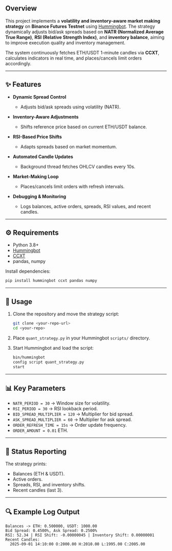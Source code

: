 ## Overview

This project implements a **volatility and inventory-aware market making strategy** on **Binance Futures Testnet** using [Hummingbot](https://hummingbot.org/). The strategy dynamically adjusts bid/ask spreads based on **NATR (Normalized Average True Range)**, **RSI (Relative Strength Index)**, and **inventory balance**, aiming to improve execution quality and inventory management.

The system continuously fetches ETH/USDT 1-minute candles via **CCXT**, calculates indicators in real time, and places/cancels limit orders accordingly.

---

## ✨ Features

* **Dynamic Spread Control**

  * Adjusts bid/ask spreads using volatility (NATR).
* **Inventory-Aware Adjustments**

  * Shifts reference price based on current ETH/USDT balance.
* **RSI-Based Price Shifts**

  * Adapts spreads based on market momentum.
* **Automated Candle Updates**

  * Background thread fetches OHLCV candles every 10s.
* **Market-Making Loop**

  * Places/cancels limit orders with refresh intervals.
* **Debugging & Monitoring**

  * Logs balances, active orders, spreads, RSI values, and recent candles.

---

## ⚙️ Requirements

* Python 3.8+
* [Hummingbot](https://hummingbot.org/)
* [CCXT](https://github.com/ccxt/ccxt)
* pandas, numpy

Install dependencies:

```bash
pip install hummingbot ccxt pandas numpy
```

---

## 🚀 Usage

1. Clone the repository and move the strategy script:

   ```bash
   git clone <your-repo-url>
   cd <your-repo>
   ```

2. Place `quant_strategy.py` in your Hummingbot `scripts/` directory.

3. Start Hummingbot and load the script:

   ```bash
   bin/hummingbot
   config script quant_strategy.py
   start
   ```

---

## 📊 Key Parameters

* `NATR_PERIOD = 30` → Window size for volatility.
* `RSI_PERIOD = 30` → RSI lookback period.
* `BID_SPREAD_MULTIPLIER = 120` → Multiplier for bid spread.
* `ASK_SPREAD_MULTIPLIER = 60` → Multiplier for ask spread.
* `ORDER_REFRESH_TIME = 15s` → Order update frequency.
* `ORDER_AMOUNT = 0.01` ETH.

---

## 📝 Status Reporting

The strategy prints:

* Balances (ETH & USDT).
* Active orders.
* Spreads, RSI, and inventory shifts.
* Recent candles (last 3).

---

## 🔍 Example Log Output

```
Balances -> ETH: 0.500000, USDT: 1000.00
Bid Spread: 0.4500%, Ask Spread: 0.2500%
RSI: 52.34 | RSI Shift: -0.00000045 | Inventory Shift: 0.00000001
Recent Candles:
  2025-09-01 14:10:00 O:2000.00 H:2010.00 L:1995.00 C:2005.00
```
